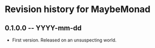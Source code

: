 # Revision history for MaybeMonad

## 0.1.0.0 -- YYYY-mm-dd

* First version. Released on an unsuspecting world.
